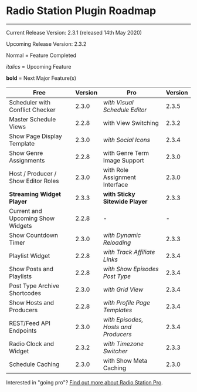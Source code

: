 # Radio Station Plugin Roadmap

***


Current Release Version: 2.3.1 (released 14th May 2020)

Upcoming Release Version: 2.3.2

Normal = Feature Completed

*italics* = Upcoming Feature

**bold** = Next Major Feature(s)

| Free | Version | Pro | Version |
| --- | --- | --- | --- |
| Scheduler with Conflict Checker | 2.3.0 | *with Visual Schedule Editor* | 2.3.5 |
| Master Schedule Views | 2.2.8 | with View Switching | 2.3.2 |
| Show Page Display Template | 2.3.0 | *with Social Icons* | 2.3.4 |
| Show Genre Assignments | 2.2.8 | with Genre Term Image Support | 2.3.0 |
| Host / Producer / Show Editor Roles | 2.3.0 | with Role Assignment Interface | 2.3.0 |
| **Streaming Widget Player** | 2.3.3 | **with Sticky Sitewide Player** | 2.3.3 |
| Current and Upcoming Show Widgets | 2.2.8 | - | - |
| Show Countdown Timer | 2.3.0 | *with Dynamic Reloading* | 2.3.3 |
| Playlist Widget | 2.2.8 | *with Track Affiliate Links* | 2.3.4 |
| Show Posts and Playlists | 2.2.8 | *with Show Episodes Post Type* | 2.3.4 |
| Post Type Archive Shortcodes | 2.3.0 | *with Grid View* | 2.3.4 |
| Show Hosts and Producers | 2.2.8 | *with Profile Page Templates* | 2.3.4 |
| REST/Feed API Endpoints | 2.3.0 | *with Episodes, Hosts and Producers* | 2.3.4 |
| Radio Clock and Widget | 2.3.2 | *with Timezone Switcher* | 2.3.3 |
| Schedule Caching | 2.3.0 | with Show Meta Caching | 2.3.0 |

[comment]: # (Show and Override Feeds)

Interested in "going pro"? [Find out more about Radio Station Pro](https://netmix.com/radio-station-pro/).
